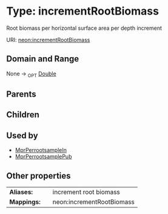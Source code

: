 
# Type: incrementRootBiomass


Root biomass per horizontal surface area per depth increment

URI: [neon:incrementRootBiomass](https://data.neonscience.org/incrementRootBiomass)


## Domain and Range

None ->  <sub>OPT</sub> [Double](types/Double.md)

## Parents


## Children


## Used by

 * [MprPerrootsampleIn](MprPerrootsampleIn.md)
 * [MprPerrootsamplePub](MprPerrootsamplePub.md)

## Other properties

|  |  |  |
| --- | --- | --- |
| **Aliases:** | | increment root biomass |
| **Mappings:** | | neon:incrementRootBiomass |

